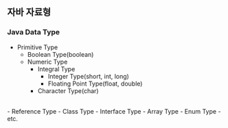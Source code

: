 ## 자바 자료형

### Java Data Type
- Primitive Type
    - Boolean Type(boolean)
    - Numeric Type
        - Integral Type
            - Integer Type(short, int, long)
            - Floating Point Type(float, double)
        - Character Type(char)
<br/>
- Reference Type
    - Class Type
    - Interface Type
    - Array Type
    - Enum Type
    - etc.
